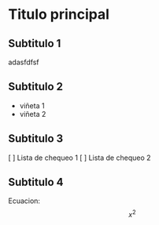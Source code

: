 # Titulo principal

## Subtitulo 1

adasfdfsf

## Subtitulo 2

* viñeta 1
* viñeta 2

## Subtitulo 3

[ ] Lista de chequeo 1
[ ] Lista de chequeo 2


## Subtitulo 4

Ecuacion:
$$x^2$$
